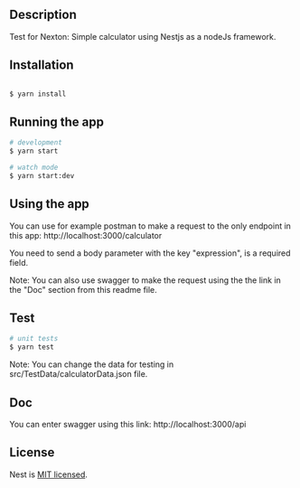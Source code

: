 ## Description

Test for Nexton: Simple calculator using Nestjs as a nodeJs framework.

## Installation

```bash

$ yarn install
```

## Running the app

```bash
# development
$ yarn start

# watch mode
$ yarn start:dev

```

## Using the app

You can use for example postman to make a request to the only endpoint in this app:
http://localhost:3000/calculator

You need to send a body parameter with the key "expression", is a required field.

Note: You can also use swagger to make the request using the the link in the "Doc" section from this readme file.

## Test

```bash
# unit tests
$ yarn test
```

Note: You can change the data for testing in src/TestData/calculatorData.json file.

## Doc

You can enter swagger using this link: 
http://localhost:3000/api

## License

Nest is [MIT licensed](LICENSE).
